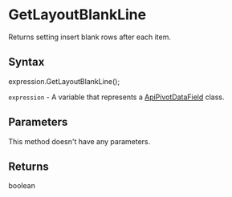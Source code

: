 # GetLayoutBlankLine

Returns setting insert blank rows after each item.

## Syntax

expression.GetLayoutBlankLine();

`expression` - A variable that represents a [ApiPivotDataField](../ApiPivotDataField.md) class.

## Parameters

This method doesn't have any parameters.

## Returns

boolean